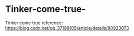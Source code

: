 # Tinker-come-true-
Tinker come true                    reference:  https://blog.csdn.net/qq_37199105/article/details/80923073
